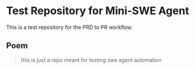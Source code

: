 # Test Repository for Mini-SWE Agent

This is a test repository for the PRD to PR workflow.

## Poem

> this is just a repo meant for testing swe agent automation
